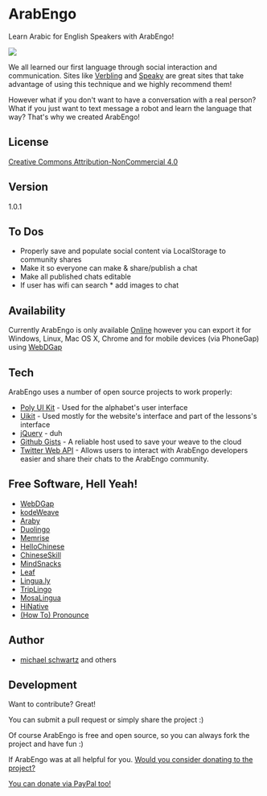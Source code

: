 # ArabEngo
Learn Arabic for English Speakers with ArabEngo!

![](https://raw.githubusercontent.com/mikethedj4/ArabEngo/gh-pages/chat-typing.png)

We all learned our first language through social interaction and communication. Sites like [Verbling](https://www.verbling.com/community) and [Speaky](https://www.speaky.com/) are great sites that take advantage of using this technique and we highly recommend them!

However what if you don't want to have a conversation with a real person? What if you just want to text message a robot and learn the language that way? That's why we created ArabEngo!

License
-------------

[Creative Commons Attribution-NonCommercial 4.0](https://github.com/mikethedj4/ArabEngo/blob/gh-pages/LICENSE.md)

Version
-------------

1.0.1

To Dos
-------------

- Properly save and populate social content via LocalStorage to community shares
- Make it so everyone can make & share/publish a chat
- Make all published chats editable
- If user has wifi can search * add images to chat

Availability
-------------

Currently ArabEngo is only available [Online](https://mikethedj4.github.io/ArabEngo/) however you can export it for Windows, Linux, Mac OS X, Chrome and for mobile devices (via PhoneGap) using [WebDGap](https://mikethedj4.github.io/WebDGap/)

Tech
-------------

ArabEngo uses a number of open source projects to work properly:

* [Poly UI Kit](https://github.com/Guilh/Poly) - Used for the alphabet's user interface
* [Uikit](https://getuikit.com) - Used mostly for the website's interface and part of the lessons's interface
* [jQuery](http://jquery.com/) - duh
* [Github Gists](https://developer.github.com/v3/gists/) - A reliable host used to save your weave to the cloud
* [Twitter Web API](https://dev.twitter.com/web/embedded-timelines) - Allows users to interact with ArabEngo developers easier and share their chats to the ArabEngo community.

Free Software, Hell Yeah!
-------------

- [WebDGap](https://mikethedj4.github.io/WebDGap/)
- [kodeWeave](https://mikethedj4.github.io/kodeWeave/)
- [Araby](https://itunes.apple.com/us/app/learn-arabic-language-with-araby/id1070554896?mt=8)
- [Duolingo](https://duolingo.com/)
- [Memrise](https://memrise.com/)
- [HelloChinese](http://www.hellochinese.cc/)
- [ChineseSkill](http://www.chinese-skill.com/cs.html)
- [MindSnacks](https://www.mindsnacks.com/)
- [Leaf](https://www.leaf.how/)
- [Lingua.ly](https://webapp.lingua.ly/)
- [TripLingo](http://www.triplingo.com/)
- [MosaLingua](https://ees6.app.link/lifes)
- [HiNative](https://hinative.com/)
- [(How To) Pronounce](http://howtopronounce.dafterapps.com/)

Author
-------------

- [michael schwartz](http://mikethedj4.github.io/) and others

Development
-------------

Want to contribute? Great!  

You can submit a pull request or simply share the project :)

Of course ArabEngo is free and open source, so you can always fork the project and have fun :)

If ArabEngo was at all helpful for you. [Would you consider donating to the project?](https://cash.me/$mschwar4)

[You can donate via PayPal too!](https://www.paypal.me/mikethedj4)